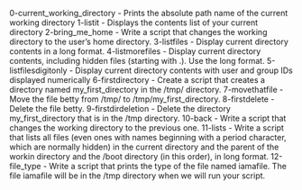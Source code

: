 0-current_working_directory - Prints the absolute path name of the current working directory
1-listit - Displays the contents list of your current directory
2-bring_me_home - Write a script that changes the working directory to the user’s home directory.
3-listfiles - Display current directory contents in a long format.
4-listmorefiles - Display current directory contents, including hidden files (starting with .). Use the long format.
5-listfilesdigitonly - Display current directory contents with user and group IDs displayed numerically
6-firstdirectory - Create a script that creates a directory named my_first_directory in the /tmp/ directory.
7-movethatfile - Move the file betty from /tmp/ to /tmp/my_first_directory.
8-firstdelete - Delete the file betty.
9-firstdirdeletion - Delete the directory my_first_directory that is in the /tmp directory.
10-back - Write a script that changes the working directory to the previous one.
11-lists - Write a script that lists all files (even ones with names beginning with a period character, which are normally hidden) in the current directory and the parent of the workin directory and the /boot directory (in this order), in long format.
12-file_type - Write a script that prints the type of the file named iamafile. The file iamafile will be in the /tmp directory when we will run your script.




